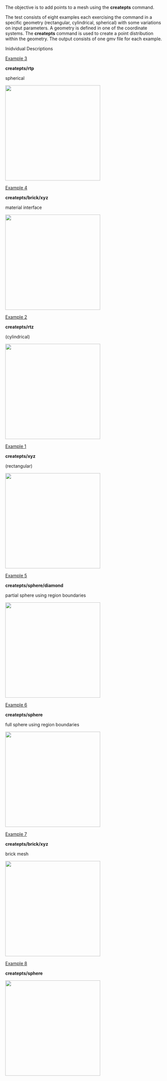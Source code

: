 
The objective is to add points to a mesh using the **createpts**
command.

The test consists of eight examples each exercising the command in a
specific geometry (rectangular, cylindrical, spherical) with some
variations on input parameters. A geometry is defined in one of the
coordinate systems. The **createpts** command is used to create a
point distribution within the geometry. The output consists of one
gmv file for each example.

Inidvidual Descriptions

[Example 3](description3_rtp.md)

**createpts/rtp**

spherical 

<img height="300" width="300" src="https://lanl.github.io/LaGriT/assets/images/image3tn.gif">

[Example 4](description4_brick.md)

**createpts/brick/xyz**

material interface 

<img height="300" width="300" src="https://lanl.github.io/LaGriT/assets/images/image4tn.gif">

[Example 2](description2_rtz.md)

**createpts/rtz**

(cylindrical) 

<img height="300" width="300" src="https://lanl.github.io/LaGriT/assets/images/image2tn.gif">

[Example 1](description1_xyz.md)

**createpts/xyz**

(rectangular) 

<img height="300" width="300" src="https://lanl.github.io/LaGriT/assets/images/image1tn.gif">

[Example 5](description5_sphere.md) 

**createpts/sphere/diamond**

partial sphere using region boundaries

<img height="300" width="300" src="https://lanl.github.io/LaGriT/assets/images/image5tn.gif">

[Example 6](description6_sphereB.md)

**createpts/sphere**

full sphere using region boundaries 

<img height="300" width="300" src="https://lanl.github.io/LaGriT/assets/images/image6tn.gif">

[Example 7](description7_brickB.md)

**createpts/brick/xyz**

brick mesh 

<img height="300" width="300" src="https://lanl.github.io/LaGriT/assets/images/image7tn.gif">

[Example 8](description8_sphereC.md)

**createpts/sphere**

<img height="300" width="300" src="https://lanl.github.io/LaGriT/assets/images/random_tn.gif">
